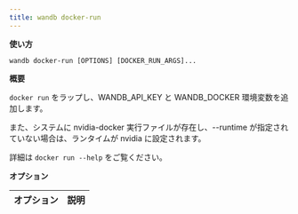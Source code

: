 ```yaml
---
title: wandb docker-run
---
```


**使い方**

`wandb docker-run [OPTIONS] [DOCKER_RUN_ARGS]...`

**概要**

`docker run` をラップし、WANDB_API_KEY と WANDB_DOCKER 環境変数を追加します。

また、システムに nvidia-docker 実行ファイルが存在し、--runtime が指定されていない場合は、ランタイムが nvidia に設定されます。

詳細は `docker run --help` をご覧ください。


**オプション**

| **オプション** | **説明** |
| :--- | :--- |